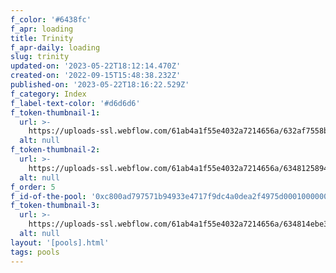 ```yaml
---
f_color: '#6438fc'
f_apr: loading
title: Trinity
f_apr-daily: loading
slug: trinity
updated-on: '2023-05-22T18:12:14.470Z'
created-on: '2022-09-15T15:48:38.232Z'
published-on: '2023-05-22T18:16:22.529Z'
f_category: Index
f_label-text-color: '#d6d6d6'
f_token-thumbnail-1:
  url: >-
    https://uploads-ssl.webflow.com/61ab4a1f55e4032a7214656a/632af7558bf1e01c176ba370_ethereum-eth-logo.svg
  alt: null
f_token-thumbnail-2:
  url: >-
    https://uploads-ssl.webflow.com/61ab4a1f55e4032a7214656a/634812589408d7e52b0d9cc7_velas-logomark.svg
  alt: null
f_order: 5
f_id-of-the-pool: '0xc800ad797571b94933e4717f9dc4a0dea2f4975d00010000000000000000002d'
f_token-thumbnail-3:
  url: >-
    https://uploads-ssl.webflow.com/61ab4a1f55e4032a7214656a/634814ebe3f39cb6da8784a1_tether-usdt-logo.svg
  alt: null
layout: '[pools].html'
tags: pools
---
```



